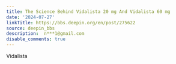 ```yaml
---
title: The Science Behind Vidalista 20 mg And Vidalista 60 mg
date: '2024-07-27'
linkTitle: https://bbs.deepin.org/en/post/275622
source: deepin_bbs
description:  n***1@gmail.com 
disable_comments: true
---
```

Vidalista 
